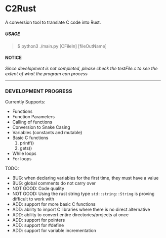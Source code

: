 # C2Rust
A conversion tool to translate C code into Rust.

##### USAGE
> $ python3 ./main.py [CFileIn] [fileOutName]

#### NOTICE
_Since development is not completed, please check the testFile.c to see the extent of what the program can process_

---

### DEVELOPMENT PROGRESS
Currently Supports:
* Functions
* Function Parameters
* Calling of functions
* Conversion to Snake Casing
* Variables (constants and mutable)
* Basic C functions
	1. printf()
	2. gets()
* While loops
* For loops

TODO:
* BUG: when declaring variables for the first time, they must have a value
* BUG: global comments do not carry over
* NOT GOOD: Code quality
* NOT GOOD: Using the rust string type `std::string::String` is proving difficult to work with
* ADD: support for more basic C functions
* ADD: ability to import C libraries where there is no direct alternative
* ADD: ability to convert entire directories/projects at once
* ADD: support for pointers
* ADD: support for #define
* ADD: support for variable incrementation
